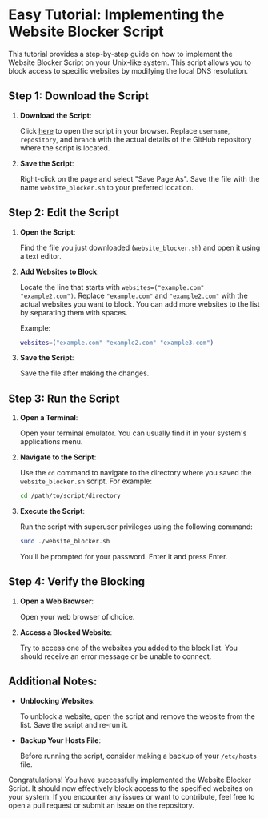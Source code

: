 # Easy Tutorial: Implementing the Website Blocker Script

This tutorial provides a step-by-step guide on how to implement the Website Blocker Script on your Unix-like system. This script allows you to block access to specific websites by modifying the local DNS resolution.

## Step 1: Download the Script

1. **Download the Script**:

   Click [here](https://github.com/Hugoatlist444/stay-focus-/blob/main/block-websites.sh) to open the script in your browser. Replace `username`, `repository`, and `branch` with the actual details of the GitHub repository where the script is located.

2. **Save the Script**:

   Right-click on the page and select "Save Page As". Save the file with the name `website_blocker.sh` to your preferred location.

## Step 2: Edit the Script

1. **Open the Script**:

   Find the file you just downloaded (`website_blocker.sh`) and open it using a text editor.

2. **Add Websites to Block**:

   Locate the line that starts with `websites=("example.com" "example2.com")`. Replace `"example.com"` and `"example2.com"` with the actual websites you want to block. You can add more websites to the list by separating them with spaces.

   Example:
   ```bash
   websites=("example.com" "example2.com" "example3.com")
   ```

3. **Save the Script**:

   Save the file after making the changes.

## Step 3: Run the Script

1. **Open a Terminal**:

   Open your terminal emulator. You can usually find it in your system's applications menu.

2. **Navigate to the Script**:

   Use the `cd` command to navigate to the directory where you saved the `website_blocker.sh` script. For example:

   ```bash
   cd /path/to/script/directory
   ```

3. **Execute the Script**:

   Run the script with superuser privileges using the following command:

   ```bash
   sudo ./website_blocker.sh
   ```

   You'll be prompted for your password. Enter it and press Enter.

## Step 4: Verify the Blocking

1. **Open a Web Browser**:

   Open your web browser of choice.

2. **Access a Blocked Website**:

   Try to access one of the websites you added to the block list. You should receive an error message or be unable to connect.

## Additional Notes:

- **Unblocking Websites**:

  To unblock a website, open the script and remove the website from the list. Save the script and re-run it.

- **Backup Your Hosts File**:

  Before running the script, consider making a backup of your `/etc/hosts` file.

Congratulations! You have successfully implemented the Website Blocker Script. It should now effectively block access to the specified websites on your system. If you encounter any issues or want to contribute, feel free to open a pull request or submit an issue on the repository.
